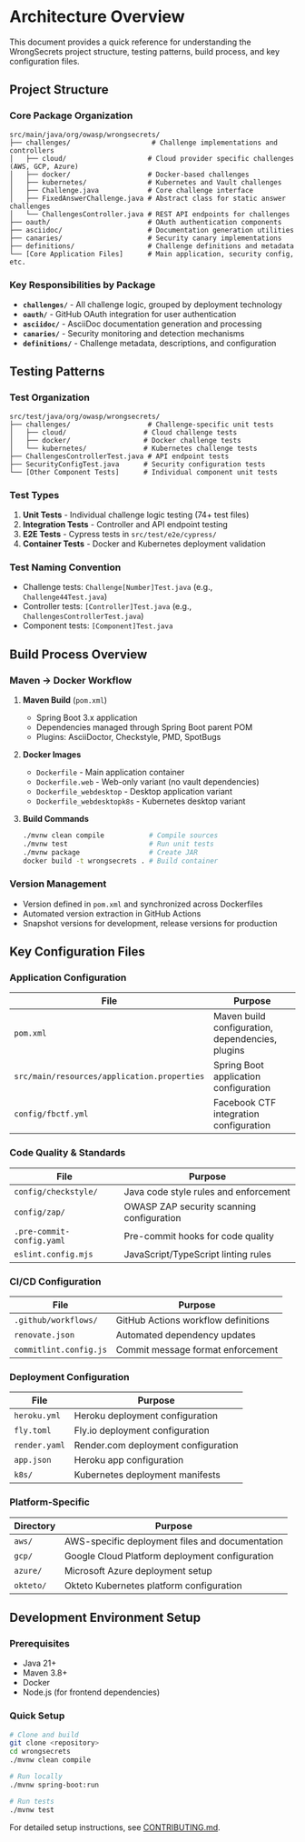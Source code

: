 # Architecture Overview

This document provides a quick reference for understanding the WrongSecrets project structure, testing patterns, build process, and key configuration files.

## Project Structure

### Core Package Organization

```
src/main/java/org/owasp/wrongsecrets/
├── challenges/                    # Challenge implementations and controllers
│   ├── cloud/                    # Cloud provider specific challenges (AWS, GCP, Azure)
│   ├── docker/                   # Docker-based challenges
│   ├── kubernetes/               # Kubernetes and Vault challenges
│   ├── Challenge.java            # Core challenge interface
│   ├── FixedAnswerChallenge.java # Abstract class for static answer challenges
│   └── ChallengesController.java # REST API endpoints for challenges
├── oauth/                        # OAuth authentication components
├── asciidoc/                     # Documentation generation utilities
├── canaries/                     # Security canary implementations
├── definitions/                  # Challenge definitions and metadata
└── [Core Application Files]      # Main application, security config, etc.
```

### Key Responsibilities by Package

- **`challenges/`** - All challenge logic, grouped by deployment technology
- **`oauth/`** - GitHub OAuth integration for user authentication
- **`asciidoc/`** - AsciiDoc documentation generation and processing
- **`canaries/`** - Security monitoring and detection mechanisms
- **`definitions/`** - Challenge metadata, descriptions, and configuration

## Testing Patterns

### Test Organization

```
src/test/java/org/owasp/wrongsecrets/
├── challenges/                   # Challenge-specific unit tests
│   ├── cloud/                   # Cloud challenge tests
│   ├── docker/                  # Docker challenge tests
│   └── kubernetes/              # Kubernetes challenge tests
├── ChallengesControllerTest.java # API endpoint tests
├── SecurityConfigTest.java      # Security configuration tests
└── [Other Component Tests]      # Individual component unit tests
```

### Test Types

1. **Unit Tests** - Individual challenge logic testing (74+ test files)
2. **Integration Tests** - Controller and API endpoint testing
3. **E2E Tests** - Cypress tests in `src/test/e2e/cypress/`
4. **Container Tests** - Docker and Kubernetes deployment validation

### Test Naming Convention

- Challenge tests: `Challenge[Number]Test.java` (e.g., `Challenge44Test.java`)
- Controller tests: `[Controller]Test.java` (e.g., `ChallengesControllerTest.java`)
- Component tests: `[Component]Test.java`

## Build Process Overview

### Maven → Docker Workflow

1. **Maven Build** (`pom.xml`)
   - Spring Boot 3.x application
   - Dependencies managed through Spring Boot parent POM
   - Plugins: AsciiDoctor, Checkstyle, PMD, SpotBugs

2. **Docker Images**
   - `Dockerfile` - Main application container
   - `Dockerfile.web` - Web-only variant (no vault dependencies)
   - `Dockerfile_webdesktop` - Desktop application variant
   - `Dockerfile_webdesktopk8s` - Kubernetes desktop variant

3. **Build Commands**
   ```bash
   ./mvnw clean compile           # Compile sources
   ./mvnw test                    # Run unit tests
   ./mvnw package                 # Create JAR
   docker build -t wrongsecrets . # Build container
   ```

### Version Management

- Version defined in `pom.xml` and synchronized across Dockerfiles
- Automated version extraction in GitHub Actions
- Snapshot versions for development, release versions for production

## Key Configuration Files

### Application Configuration

| File | Purpose |
|------|---------|
| `pom.xml` | Maven build configuration, dependencies, plugins |
| `src/main/resources/application.properties` | Spring Boot application configuration |
| `config/fbctf.yml` | Facebook CTF integration configuration |

### Code Quality & Standards

| File | Purpose |
|------|---------|
| `config/checkstyle/` | Java code style rules and enforcement |
| `config/zap/` | OWASP ZAP security scanning configuration |
| `.pre-commit-config.yaml` | Pre-commit hooks for code quality |
| `eslint.config.mjs` | JavaScript/TypeScript linting rules |

### CI/CD Configuration

| File | Purpose |
|------|---------|
| `.github/workflows/` | GitHub Actions workflow definitions |
| `renovate.json` | Automated dependency updates |
| `commitlint.config.js` | Commit message format enforcement |

### Deployment Configuration

| File | Purpose |
|------|---------|
| `heroku.yml` | Heroku deployment configuration |
| `fly.toml` | Fly.io deployment configuration |
| `render.yaml` | Render.com deployment configuration |
| `app.json` | Heroku app configuration |
| `k8s/` | Kubernetes deployment manifests |

### Platform-Specific

| Directory | Purpose |
|-----------|---------|
| `aws/` | AWS-specific deployment files and documentation |
| `gcp/` | Google Cloud Platform deployment configuration |
| `azure/` | Microsoft Azure deployment setup |
| `okteto/` | Okteto Kubernetes platform configuration |

## Development Environment Setup

### Prerequisites

- Java 21+
- Maven 3.8+
- Docker
- Node.js (for frontend dependencies)

### Quick Setup

```bash
# Clone and build
git clone <repository>
cd wrongsecrets
./mvnw clean compile

# Run locally
./mvnw spring-boot:run

# Run tests
./mvnw test
```

For detailed setup instructions, see [CONTRIBUTING.md](../CONTRIBUTING.md).
